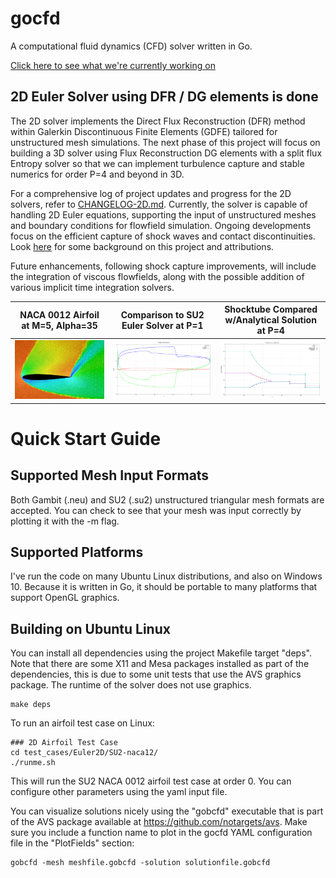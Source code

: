 
# gocfd

A computational fluid dynamics (CFD) solver written in Go.

[Click here to see what we're currently working on](UPDATES.md) 

## 2D Euler Solver using DFR / DG elements is done

The 2D solver implements the Direct Flux Reconstruction (DFR) method within 
Galerkin Discontinuous Finite Elements (GDFE) tailored
for unstructured mesh simulations. The next phase of this project will focus 
on building a 3D solver using Flux Reconstruction DG elements with a split 
flux Entropy solver so that we can implement turbulence capture and stable 
numerics for order P=4 and beyond in 3D.

For a comprehensive log of project updates and progress for the 2D solvers, 
refer to [CHANGELOG-2D.md](CHANGELOG-2D.md). Currently, the solver is
capable of handling 2D Euler equations, supporting the input of unstructured meshes and boundary conditions for flowfield
simulation. Ongoing developments focus on the efficient capture of shock waves and contact discontinuities. Look
[here](INTRODUCTION.md) for some background on this project and attributions.

Future enhancements, following shock capture improvements, will include the integration of viscous flowfields, along with the
possible addition of various implicit time integration solvers.

|  NACA 0012 Airfoil at M=5, Alpha=35  |   Comparison to SU2 Euler Solver at P=1    | Shocktube Compared w/Analytical Solution at P=4 |
|:------------------------------------:|:------------------------------------------:|:-----------------------------------------------:|
| ![](CHANGELOG-2D/naca0012-aoa35-M5.png) | ![](CHANGELOG-2D/naca0012-comparetoSU2-1.png) |   ![](CHANGELOG-2D/shocktube-500pts-order4.png)    |

# Quick Start Guide

## Supported Mesh Input Formats

Both Gambit (.neu) and SU2 (.su2) unstructured triangular mesh formats are accepted. You can check to see that your mesh
was input correctly by plotting it with the -m flag.

## Supported Platforms

I've run the code on many Ubuntu Linux distributions, and also on Windows 10. Because it is written in Go, it should be portable
to many platforms that support OpenGL graphics.

## Building on Ubuntu Linux

You can install all dependencies using the project Makefile target "deps". 
Note that there are some X11 and Mesa packages installed as part of the 
dependencies, this is due to some unit tests that use the AVS graphics 
package. The runtime of the solver does not use graphics.

```
make deps
```


To run an airfoil test case on Linux:
```
### 2D Airfoil Test Case
cd test_cases/Euler2D/SU2-naca12/
./runme.sh
```
This will run the SU2 NACA 0012 airfoil test case at order 0. You can configure 
other parameters using the yaml input file.

You can visualize solutions nicely using the "gobcfd" executable that is part
of the AVS package available at https://github.com/notargets/avs. Make sure 
you include a function name to plot in the gocfd YAML configuration file in the 
"PlotFields" section:
```
gobcfd -mesh meshfile.gobcfd -solution solutionfile.gobcfd
```